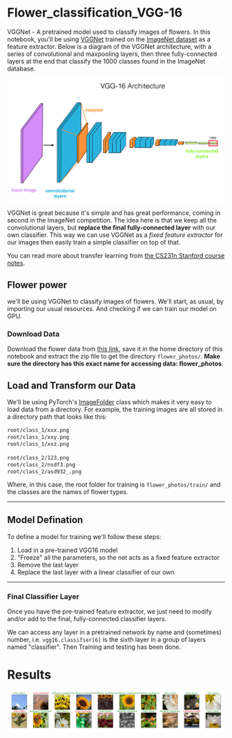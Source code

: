 # Flower_classification_VGG-16
VGGNet -  A pretrained model  used to classify images of flowers.
In this notebook, you'll be using [VGGNet](https://arxiv.org/pdf/1409.1556.pdf) trained on the [ImageNet dataset](http://www.image-net.org/) as a feature extractor. Below is a diagram of the VGGNet architecture, with a series of convolutional and maxpooling layers, then three fully-connected layers at the end that classify the 1000 classes found in the ImageNet database.

<img src="notebook_ims/vgg_16_architecture.png" width=700px>

VGGNet is great because it's simple and has great performance, coming in second in the ImageNet competition. The idea here is that we keep all the convolutional layers, but **replace the final fully-connected layer** with our own classifier. This way we can use VGGNet as a _fixed feature extractor_ for our images then easily train a simple classifier on top of that. 


You can read more about transfer learning from [the CS231n Stanford course notes](http://cs231n.github.io/transfer-learning/).

## Flower power

we'll be using VGGNet to classify images of flowers. We'll start, as usual, by importing our usual resources. And checking if we can train our model on GPU.

### Download Data

Download the flower data from [this link](https://s3.amazonaws.com/video.udacity-data.com/topher/2018/September/5baa60a0_flower-photos/flower-photos.zip), save it in the home directory of this notebook and extract the zip file to get the directory `flower_photos/`. **Make sure the directory has this exact name for accessing data: flower_photos**.

## Load and Transform our Data

We'll be using PyTorch's [ImageFolder](https://pytorch.org/docs/stable/torchvision/datasets.html#imagefolder) class which makes it very easy to load data from a directory. For example, the training images are all stored in a directory path that looks like this:
```
root/class_1/xxx.png
root/class_1/xxy.png
root/class_1/xxz.png

root/class_2/123.png
root/class_2/nsdf3.png
root/class_2/asd932_.png
```

Where, in this case, the root folder for training is `flower_photos/train/` and the classes are the names of flower types.

---
## Model Defination

To define a model for training we'll follow these steps:
1. Load in a pre-trained VGG16 model
2. "Freeze" all the parameters, so the net acts as a fixed feature extractor 
3. Remove the last layer
4. Replace the last layer with a linear classifier of our own

---
### Final Classifier Layer

Once you have the pre-trained feature extractor, we just need to modify and/or add to the final, fully-connected classifier layers. 

We can access any layer in a pretrained network by name and (sometimes) number, i.e. `vgg16.classifier[6]` is the sixth layer in a group of layers named "classifier".
Then Training and testing has been done.


# Results
<img src="https://github.com/utkarshbansal8989/Flower_classification_VGG-16/blob/main/notebook_ims/Screenshot%202021-08-12%20200429.png" width=700px>
